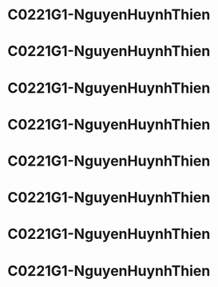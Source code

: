 # C0221G1-NguyenHuynhThien
# C0221G1-NguyenHuynhThien
# C0221G1-NguyenHuynhThien
# C0221G1-NguyenHuynhThien
# C0221G1-NguyenHuynhThien
# C0221G1-NguyenHuynhThien
# C0221G1-NguyenHuynhThien
# C0221G1-NguyenHuynhThien
